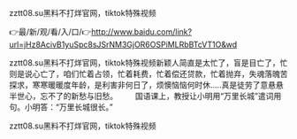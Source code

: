 zztt08.su黑料不打烊官网，tiktok特殊视频

👉最/新/观/看/入/口/👉http://www.baidu.com/link?url=jHz8AcivB1yuSpc8sJSrNM3GjOR6OSPiMLRbBTcVT1O&wd

zztt08.su黑料不打烊官网，tiktok特殊视频新颖人简直是太忙了，盲是目亡了，忙则是说心亡了，咱们忙着占领，忙着耗费，忙着偿还贷款，忙着抛弃，失魂落魄苦探求，寒寒暖暖度年龄，是利害非何日了，烦懊恼恼何时休.....真是徒劳了意悬悬半世心，忘不了的新愁与旧愁。
　　国语课上，教授让小明用“万里长城”遣词用句。小明答：“万里长城很长。”


zztt08.su黑料不打烊官网，tiktok特殊视频
